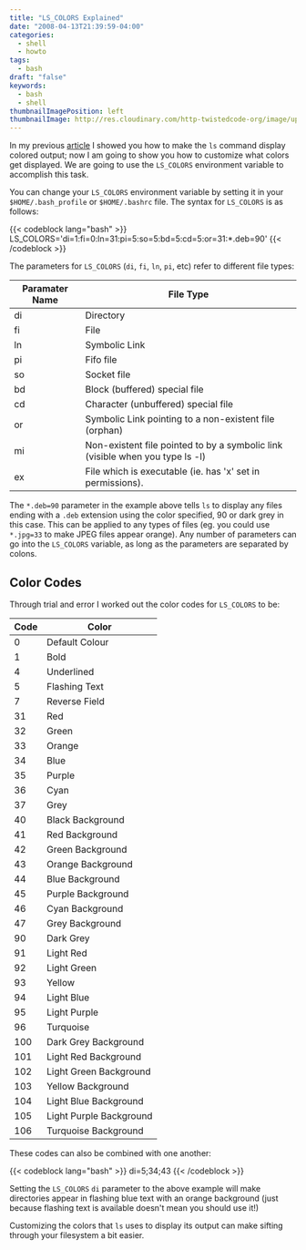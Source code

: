 ```yaml
---
title: "LS_COLORS Explained"
date: "2008-04-13T21:39:59-04:00"
categories:
  - shell
  - howto
tags:
  - bash
draft: "false"
keywords:
  - bash
  - shell
thumbnailImagePosition: left
thumbnailImage: http://res.cloudinary.com/http-twistedcode-org/image/upload/v1519490262/terminal_ls_tweaked.png
---
```


In my previous [article](/post/shell/colored-ls-output/) I showed you how to make the `ls` command display colored output; now I am going to show you how to customize what colors get displayed. We are going to use the `LS_COLORS` environment variable to accomplish this task.

You can change your `LS_COLORS` environment variable by setting it in your `$HOME/.bash_profile` or `$HOME/.bashrc` file. The syntax for `LS_COLORS` is as follows:

{{< codeblock lang="bash" >}}
LS_COLORS='di=1:fi=0:ln=31:pi=5:so=5:bd=5:cd=5:or=31:*.deb=90'
{{< /codeblock >}}

The parameters for `LS_COLORS` (`di`, `fi`, `ln`, `pi`, etc) refer to different file types:

Paramater Name   | File Type
---------------- | -------------
 di              | Directory
 fi              | File
 ln              | Symbolic Link
 pi              | Fifo file
 so              | Socket file
 bd              | Block (buffered) special file
 cd              | Character (unbuffered) special file
 or              | Symbolic Link pointing to a non-existent file (orphan)
 mi              | Non-existent file pointed to by a symbolic link (visible when you type ls -l)
 ex              | File which is executable (ie. has 'x' set in permissions).

The `*.deb=90` parameter in the example above tells `ls` to display any files ending with a `.deb` extension using the color specified, 90 or dark grey in this case. This can be applied to any types of files (eg. you could use `*.jpg=33` to make JPEG files appear orange). Any number of parameters can go into the `LS_COLORS` variable, as long as the parameters are separated by colons.

## Color Codes

Through trial and error I worked out the color codes for `LS_COLORS` to be:

Code   | Color
------ | -------
  0    | Default Colour
  1    | Bold
  4    | Underlined
  5    | Flashing Text
  7    | Reverse Field
 31    | Red
 32    | Green
 33    | Orange
 34    | Blue
 35    | Purple
 36    | Cyan
 37    | Grey
 40    | Black Background
 41    | Red Background
 42    | Green Background
 43    | Orange Background
 44    | Blue Background
 45    | Purple Background
 46    | Cyan Background
 47    | Grey Background
 90    | Dark Grey
 91    | Light Red
 92    | Light Green
 93    | Yellow
 94    | Light Blue
 95    | Light Purple
 96    | Turquoise
 100   | Dark Grey Background
 101   | Light Red Background
 102   | Light Green Background
 103   | Yellow Background
 104   | Light Blue Background
 105   | Light Purple Background
 106   | Turquoise Background

These codes can also be combined with one another:

{{< codeblock lang="bash" >}}
di=5;34;43
{{< /codeblock >}}

Setting the `LS_COLORS` `di` parameter to the above example will make directories appear in flashing blue text with an orange background (just because flashing text is available doesn't mean you should use it!)

Customizing the colors that `ls` uses to display its output can make sifting through your filesystem a bit easier.
